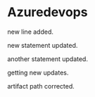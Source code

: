 # Azuredevops

new line added.


new statement updated.


another statement updated.


getting new updates.


artifact path corrected.

